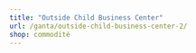 ```yaml
---
title: "Outside Child Business Center"
url: /ganta/outside-child-business-center-2/
shop: commodité
---
```

